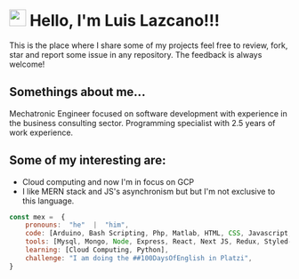 # <img  src="https://i.ibb.co/LdD5Mkk/kisspng-black-hole-relativistic-jet-galaxy-black-hole-png-file-5a77eaa840d8b6-9140438015178082962656.png"  width="30"/> Hello, I'm Luis Lazcano!!!

This is the place where I share some of my projects feel free to review, fork, star and report some issue in any repository. The feedback is always welcome!

## Somethings about me...
Mechatronic Engineer focused on software development with experience in the business consulting sector. Programming specialist with 2.5 years of work experience.

## Some of my interesting are:
- Cloud computing and now I'm in focus on GCP
- I like MERN stack  and JS's asynchronism but but I'm not exclusive to this language.

```javascript
const mex =  {
	pronouns:  "he"  |  "him",
	code: [Arduino, Bash Scripting, Php, Matlab, HTML, CSS, Javascript, Typescript],
	tools: [Mysql, Mongo, Node, Express, React, Next JS, Redux, Styled-Components],
	learning: [Cloud Computing, Python],
	challenge: "I am doing the ##100DaysOfEnglish in Platzi",
}
```
